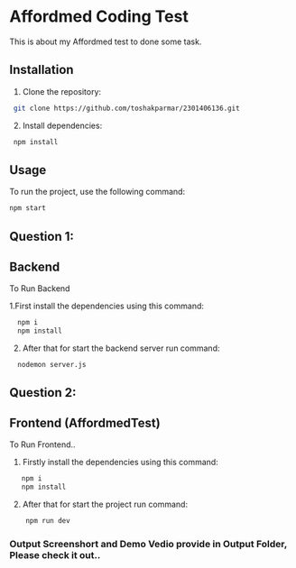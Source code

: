 # Affordmed Coding Test
This is about my Affordmed test to done some task.

## Installation
1. Clone the repository:
```bash
 git clone https://github.com/toshakparmar/2301406136.git
```

2. Install dependencies:
```bash
 npm install
 ```

## Usage
To run the project, use the following command:
```bash
npm start
```


## Question 1:

## Backend 
To Run Backend 

1.First install the dependencies using this command:
```bash
  npm i
  npm install
```
2. After that for start the backend server run command:
```
  nodemon server.js
```

## Question 2:

## Frontend (AffordmedTest)
To Run Frontend..

1. Firstly install the dependencies using this command:
```bash
   npm i
   npm install
```
2. After that for start the project run command:
```bash
    npm run dev
```

### Output Screenshort and Demo Vedio provide in Output Folder, Please check it out..

  
